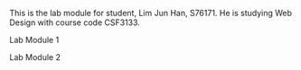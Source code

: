This is the lab module for student, Lim Jun Han, S76171. He is studying Web Design with course code CSF3133. 

Lab Module 1 

Lab Module 2
